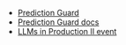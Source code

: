 - [Prediction Guard](https://www.predictionguard.com/)
- [Prediction Guard docs](https://docs.predictionguard.com/)
- [LLMs in Production II event](https://home.mlops.community/public/events/llm-in-prod-part-ii-2023-06-20)
